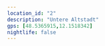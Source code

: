 ```yaml
---
location_id: "2"
description: "Untere Altstadt"
gps: [48.5365915,12.1518342]
nightlife: false
---
```


